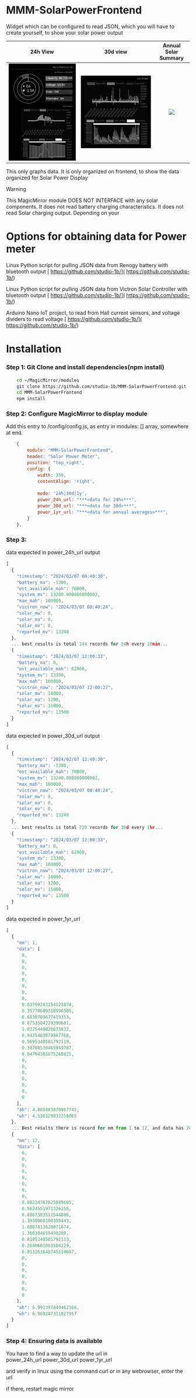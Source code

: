 # MMM-SolarPowerFrontend
Widget which can be configured to read JSON, which you will have to create yourself, to show your solar power output

| 24h View                  | 30d view              | Annual Solar Summary
:-------------------------:|:-------------------------:|:-------------------------:
![](https://raw.githubusercontent.com/studio-1b/MMM-SolarPowerFrontend/main/docs/MMM-SolarPowerFrontend.Screenshot%20from%202024-03-18%2002-48-28.png)  |  ![](https://raw.githubusercontent.com/studio-1b/MMM-SolarPowerFrontend/main/docs/MMM-SolarPowerFrontend2.Screenshot%20from%202024-03-18%2002-49-19.png)  |  ![](https://raw.githubusercontent.com/studio-1b/MMM-SolarPowerFrontend/main/docs/MMM-SolarPowerFrontend3.Screenshot%20from%202024-03-18%2002-48-28.png)

This only graphs data.  It is only organized on frontend, to show the data organized for Solar Power Display

> [!WARNING]
> This MagicMirror module DOES NOT INTERFACE with any solar components.  It does not read battery charging characteristics.  It does not read Solar charging output.  Depending on your


# Options for obtaining data for Power meter

Linux Python script for pulling JSON data from Renogy battery with bluetooth output
[ https://github.com/studio-1b/]( https://github.com/studio-1b/)

Linux Python script for pulling JSON data from Victron Solar Controller with bluetooth output
[ https://github.com/studio-1b/]( https://github.com/studio-1b/)

Arduino Nano IoT project, to read from Hall current sensors, and voltage dividers to read voltage
[ https://github.com/studio-1b/]( https://github.com/studio-1b/)


# Installation
### Step 1: Git Clone and install dependencies(npm install)
```bash
    cd ~/MagicMirror/modules
    git clone https://github.com/studio-1b/MMM-SolarPowerFrontend.git
    cd MMM-SolarPowerFrontend
    npm install
```


### Step 2: Configure MagicMirror to display module

Add this entry to <MagicMirror root>/config/config.js, as entry in modules: [] array, somewhere at end.

```js
    {
        module: "MMM-SolarPowerFrontend",
        header: "Solar Power Meter",
        position: "top_right",
        config: {
            width: 350,
            contentAlign: 'right',

            mode: '24h|30d|1y',
            power_24h_url: "***<data for 24h>***",
            power_30d_url: "***<data for 30d>***",
            power_1yr_url: "***<data for annual averages>***",
        }
    },
```

### Step 3: 

data expected in power_24h_url output
```js
[
  {
    "timestamp": "2024/03/07 00:40:30",
    "battery_ma": -1300,
    "est_available_mah": 70800,
    "system_mv": 13200.000000000002,
    "max_mah": 100000,
    "victron_now": "2024/03/07 00:40:24",
    "solar_mw": 0,
    "solar_ma": 0,
    "solar_mv": 0,
    "reported_mv": 13240
  },
  ... best results is total 144 records for 24h every 10min...
  {
    "timestamp": "2024/03/07 12:00:33",
    "battery_ma": 0,
    "est_available_mah": 62900,
    "system_mv": 13300,
    "max_mah": 100000,
    "victron_now": "2024/03/07 12:00:27",
    "solar_mw": 18000,
    "solar_ma": 1200,
    "solar_mv": 15000,
    "reported_mv": 13500
  }
]
```

data expected in power_30d_url output
```js
[
  {
    "timestamp": "2024/02/07 12:40:30",
    "battery_ma": -1300,
    "est_available_mah": 70800,
    "system_mv": 13200.000000000002,
    "max_mah": 100000,
    "victron_now": "2024/03/07 00:40:24",
    "solar_mw": 0,
    "solar_ma": 0,
    "solar_mv": 0,
    "reported_mv": 13240
  },
  ... best results is total 720 records for 30d every 1hr...
  {
    "timestamp": "2024/03/07 12:00:33",
    "battery_ma": 0,
    "est_available_mah": 62900,
    "system_mv": 13300,
    "max_mah": 100000,
    "victron_now": "2024/03/07 12:00:27",
    "solar_mw": 18000,
    "solar_ma": 1200,
    "solar_mv": 15000,
    "reported_mv": 13500
  }
]
```

data expected in power_1yr_url
```js
[
  {
    "mm": 1,
    "data": [
      0,
      0,
      0,
      0,
      0,
      0,
      0,
      0,
      0.03799283154121874,
      0.35770609318996505,
      0.6838709677419353,
      0.8753584229390681,
      1.0375448028673833,
      0.9435483870967768,
      0.5695340501792119,
      0.30788530465949787,
      0.04704301075268825,
      0,
      0,
      0,
      0,
      0,
      0,
      0
    ],
    "ah": 4.860483870967745,
    "wh": 4.516129032258065
  },
  ... Best results there is record for mm from 1 to 12, and data has 24 elements, each representing the average mA for that hour in that month ...
  {
    "mm": 12,
    "data": [
      0,
      0,
      0,
      0,
      0,
      0,
      0,
      0,
      0.08234767025089605,
      0.5624551971326155,
      0.8867383512544806,
      1.3939068100358443,
      1.6087813620071674,
      1.360304659498209,
      0.8195340501792113,
      0.2640681003584229,
      0.013261648745519687,
      0,
      0,
      0,
      0,
      0,
      0,
      0
    ],
    "ah": 6.991397849462366,
    "wh": 6.989247311827957
  }
]
```

### Step 4: Ensuring data is available

You have to find a way to update the url in  
   power_24h_url
   power_30d_url
   power_1yr_url

and verify in linux using the command
   curl <url>
or in any webrowser, enter the url

if there, restart magic mirror

